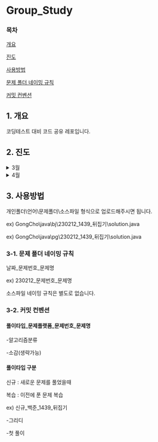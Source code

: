 # Group_Study

### 목차
[개요](#1-개요)

[진도](#2-진도)

[사용방법](#3-사용방법)

[문제 폴더 네이밍 규칙](#3-1-문제-폴더-네이밍-규칙)

[커밋 컨벤션](#3-2-커밋-컨벤션)

## 1. 개요


코딩테스트 대비 코드 공유 레포입니다.

## 2. 진도
<details>
<summary>3월</summary>

<!-- summary 아래 한칸 공백 두어야함 -->
## 3월
- 1주차
    
    
    | Day | Category |
    | :---: | :---: |
    | Mon,Tue | DFS/BFS |
    | Wen,Fri | 구현 |
    | Thur | KAKAO 기출 |
   
- 2주차
    | Day | Category |
    | :---: | :---: |
    | Mon,Tue | Tree |
    | Wen,Fri | 구현 |
    | Thur | KAKAO 기출 |
    
- 3주차
    | Day | Category |
    | :---: | :---: |
    | Mon,Tue | Tree |
    | Wen,Fri | 구현 |
    | Thur | KAKAO 기출 |
    
- 4주차
    | Day | Category |
    | :---: | :---: |
    | Mon,Tue | 복습 |
    | Wen,Fri | 구현 |
    | Thur | KAKAO 기출 |
</details>

<details>
<summary>4월</summary>

<!-- summary 아래 한칸 공백 두어야함 -->
## 4월
- 1주차
    
    
    | Day | Category |
    | :---: | :---: |
    | Mon,Wen | 문자열,구현 |
    | Thr,Sat | 그래프탐색 |
   
- 2주차
    | Day | Category |
    | :---: | :---: |
    | Mon,Tue | Tree |
    | Wen,Fri | 구현 |
    | Thur | KAKAO 기출 |
    
- 3주차
    | Day | Category |
    | :---: | :---: |
    | Mon,Tue | Tree |
    | Wen,Fri | 구현 |
    | Thur | KAKAO 기출 |
    
- 4주차
    | Day | Category |
    | :---: | :---: |
    | Mon,Tue | 복습 |
    | Wen,Fri | 구현 |
    | Thur | KAKAO 기출 |
</details>

  

## 3. 사용방법
개인폴더\언어\문제폴더\소스파일 형식으로 업로드해주시면 됩니다.


ex)
GongCho\java\bj\230212_1439_뒤집기\solution.java


ex)
GongCho\java\pg\230212_1439_뒤집기\solution.java

### 3-1. 문제 폴더 네이밍 규칙
 날짜_문제번호_문제명
 
 
 ex)
 230212_문제번호_문제명
 
 
 소스파일 네이밍 규칙은 별도로 없습니다.
 
 ### 3-2. 커밋 컨벤션
 
 #### 풀이타입_문제플랫폼_문제번호_문제명
 -알고리즘분류
 
 -소감(생략가능)
 
 #### 풀이타입 구분
 신규 : 새로운 문제를 풀었을때
 
 복습 : 이전에 푼 문제 복습
 
 ex)
 신규_백준_1439_뒤집기
 
 -그리디
 
 -첫 풀이
